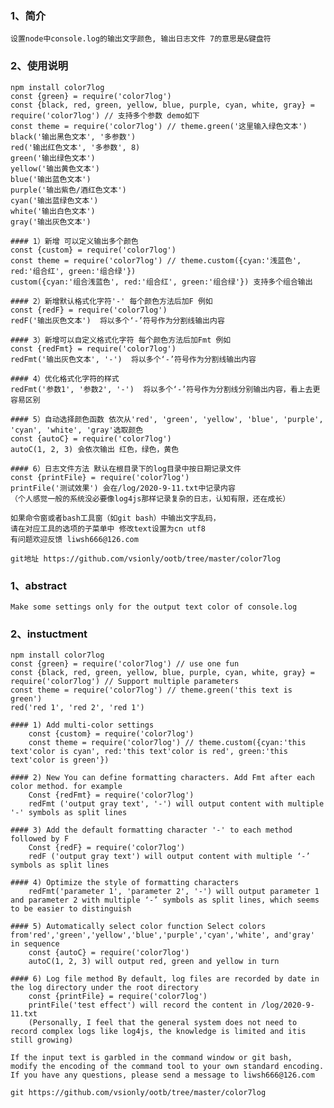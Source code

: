 ### 1、简介
    设置node中console.log的输出文字颜色, 输出日志文件 7的意思是&键盘符
### 2、使用说明
    npm install color7log
    const {green} = require('color7log')
    const {black, red, green, yellow, blue, purple, cyan, white, gray} = require('color7log') // 支持多个参数 demo如下
    const theme = require('color7log') // theme.green('这里输入绿色文本')
    black('输出黑色文本', '多参数')
    red('输出红色文本', '多参数', 8)
    green('输出绿色文本')
    yellow('输出黄色文本')
    blue('输出蓝色文本')
    purple('输出紫色/酒红色文本')
    cyan('输出蓝绿色文本')
    white('输出白色文本')
    gray('输出灰色文本')

    #### 1）新增 可以定义输出多个颜色
    const {custom} = require('color7log')
    const theme = require('color7log') // theme.custom({cyan:'浅蓝色', red:'组合红', green:'组合绿'})
    custom({cyan:'组合浅蓝色', red:'组合红', green:'组合绿'}) 支持多个组合输出

    #### 2）新增默认格式化字符'-' 每个颜色方法后加F 例如
    const {redF} = require('color7log')
    redF('输出灰色文本')  将以多个‘-’符号作为分割线输出内容

    #### 3）新增可以自定义格式化字符 每个颜色方法后加Fmt 例如
    const {redFmt} = require('color7log')
    redFmt('输出灰色文本', '-')  将以多个‘-’符号作为分割线输出内容

    #### 4）优化格式化字符的样式
    redFmt('参数1', '参数2', '-')  将以多个‘-’符号作为分割线分别输出内容，看上去更容易区别

    #### 5）自动选择颜色函数 依次从'red', 'green', 'yellow', 'blue', 'purple', 'cyan', 'white', 'gray'选取颜色
    const {autoC} = require('color7log')
    autoC(1, 2, 3) 会依次输出 红色，绿色，黄色

    #### 6）日志文件方法 默认在根目录下的log目录中按日期记录文件
    const {printFile} = require('color7log')
    printFile('测试效果') 会在/log/2020-9-11.txt中记录内容
    （个人感觉一般的系统没必要像log4js那样记录复杂的日志，认知有限，还在成长）

    如果命令窗或者bash工具窗（如git bash）中输出文字乱码，
    请在对应工具的选项的子菜单中 修改text设置为cn utf8
    有问题欢迎反馈 liwsh666@126.com

    git地址 https://github.com/vsionly/ootb/tree/master/color7log

### 1、abstract
    Make some settings only for the output text color of console.log
### 2、instuctment
    npm install color7log
    const {green} = require('color7log') // use one fun
    const {black, red, green, yellow, blue, purple, cyan, white, gray} = require('color7log') // Support multiple parameters
    const theme = require('color7log') // theme.green('this text is green')
    red('red 1', 'red 2', 'red 1')

    #### 1) Add multi-color settings
        const {custom} = require('color7log')
        const theme = require('color7log') // theme.custom({cyan:'this text'color is cyan', red:'this text'color is red', green:'this text'color is green'})

    #### 2) New You can define formatting characters. Add Fmt after each color method. for example
        Const {redFmt} = require('color7log')
        redFmt ('output gray text', '-') will output content with multiple '-' symbols as split lines

    #### 3) Add the default formatting character '-' to each method followed by F
        Const {redF} = require('color7log')    
        redF ('output gray text') will output content with multiple ‘-’ symbols as split lines

    #### 4) Optimize the style of formatting characters
        redFmt('parameter 1', 'parameter 2', '-') will output parameter 1 and parameter 2 with multiple ‘-’ symbols as split lines, which seems to be easier to distinguish

    #### 5) Automatically select color function Select colors from'red','green','yellow','blue','purple','cyan','white', and'gray' in sequence
        const {autoC} = require('color7log')
        autoC(1, 2, 3) will output red, green and yellow in turn

    #### 6) Log file method By default, log files are recorded by date in the log directory under the root directory
        const {printFile} = require('color7log')
        printFile('test effect') will record the content in /log/2020-9-11.txt
        (Personally, I feel that the general system does not need to record complex logs like log4js, the knowledge is limited and itis still growing)

    If the input text is garbled in the command window or git bash,
    modify the encoding of the command tool to your own standard encoding.
    If you have any questions, please send a message to liwsh666@126.com

    git https://github.com/vsionly/ootb/tree/master/color7log
